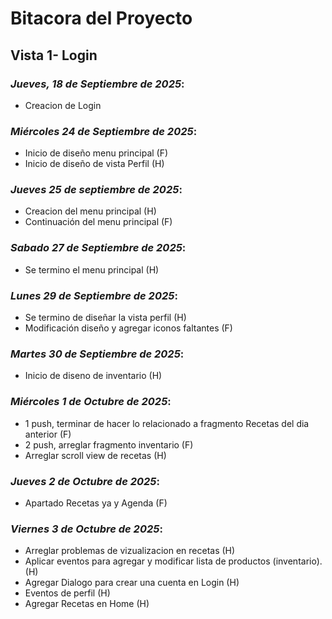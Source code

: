 # Bitacora del Proyecto
## Vista 1- Login
### _Jueves, 18 de Septiembre de 2025_: 
- Creacion de Login

### _Miércoles 24 de Septiembre de 2025_: 
- Inicio de diseño menu principal (F)
- Inicio de diseño de vista Perfil (H)

### _Jueves 25 de septiembre de 2025_:
- Creacion del menu principal (H)
- Continuación del menu principal (F)

### _Sabado 27 de Septiembre de 2025_: 
- Se termino el menu principal (H)
### _Lunes 29 de Septiembre de 2025_:
- Se termino de diseñar la vista perfil (H)
- Modificación diseño y agregar iconos faltantes (F)

### _Martes 30 de Septiembre de 2025_: 
- Inicio de diseno de inventario (H)

### _Miércoles 1 de Octubre de 2025_:
- 1 push, terminar de hacer lo relacionado a fragmento Recetas del dia anterior (F)
- 2 push, arreglar fragmento inventario (F)
- Arreglar scroll view de recetas (H)
### _Jueves 2 de Octubre de 2025_:
- Apartado Recetas ya y Agenda (F)

### _Viernes 3 de Octubre de 2025_: 
- Arreglar problemas de vizualizacion en recetas (H)
- Aplicar eventos para agregar y modificar lista de productos (inventario). (H)
- Agregar Dialogo para crear una cuenta en Login (H)
- Eventos de perfil (H)
- Agregar Recetas en Home (H)
